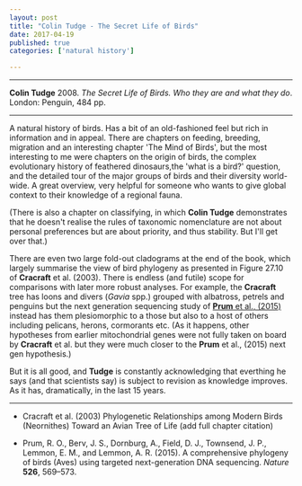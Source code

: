 ```yaml
---
layout: post
title: "Colin Tudge - The Secret Life of Birds"
date: 2017-04-19
published: true
categories: ['natural history']

---
```



***
<b>Colin Tudge</b> 2008. _The Secret Life of Birds.  Who they are and what they do_. London: Penguin, 484 pp.

***

A natural history of birds.  Has a bit of an old-fashioned feel but rich in information and in appeal. There are chapters on feeding, breeding, migration and an interesting chapter 'The Mind of Birds', but the most interesting to me were chapters
on the origin of birds, the complex evolutionary history of feathered  dinosaurs,the 'what is a bird?' question, and the detailed tour of the major groups of birds and their diversity world-wide.  A great overview, very helpful for someone who wants to give global context to their knowledge of a regional fauna.  

(There is also a chapter on classifying, in which **Colin Tudge** demonstrates that he doesn't realise the rules of taxonomic nomenclature are not about personal preferences but are about priority, and thus stability.  But I'll get over that.) 

There are even two large fold-out cladograms at the end of the book, which largely summarise the view of bird phylogeny as presented in Figure 27.10 of **Cracraft** et al. (2003).  There is endless (and futile) scope for comparisons with later more robust analyses.  For example, the **Cracraft** tree has loons and divers (_Gavia_ spp.) grouped with albatross, petrels and penguins but the next generation sequencing study of [**Prum** et al., (2015)](https://www.researchgate.net/publication/282651425_A_comprehensive_phylogeny_of_birds_Aves_using_targeted_next-generation_DNA_sequencing/figures) instead has them plesiomorphic to a those but also to a host of others including pelicans, herons, cormorants etc. (As it happens, other hypotheses from earlier mitochondrial genes were not fully taken on board by **Cracraft** et al. but they were much closer to the **Prum** et al., (2015) next gen hypothesis.)

But it is all good, and **Tudge** is constantly acknowledging that everthing he says (and that scientists say) is subject to revision as knowledge improves.  As it has, dramatically, in the last 15 years.

---

- Cracraft et al. (2003) Phylogenetic Relationships among Modern Birds (Neornithes) Toward an Avian Tree of Life (add full chapter citation)

- Prum, R. O., Berv, J. S., Dornburg, A., Field, D. J., Townsend, J. P., Lemmon, E. M., and Lemmon, A. R. (2015). A comprehensive phylogeny of birds (Aves) using targeted next-generation DNA sequencing. <i>Nature</i> <b>526</b>, 569–573.
